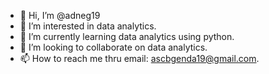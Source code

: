 - 👋 Hi, I’m @adneg19
- 👀 I’m interested in data analytics.
- 🌱 I’m currently learning data analytics using python.
- 💞️ I’m looking to collaborate on data analytics.
- 📫 How to reach me thru email: ascbgenda19@gmail.com.

<!---
adneg19/adneg19 is a ✨ special ✨ repository because its `README.md` (this file) appears on your GitHub profile.
You can click the Preview link to take a look at your changes.
--->
